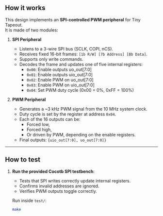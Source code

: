 ## How it works

This design implements an **SPI-controlled PWM peripheral** for Tiny Tapeout.  
It is made of two modules:

1. **SPI Peripheral**  
   - Listens to a 3-wire SPI bus (SCLK, COPI, nCS).  
   - Receives fixed 16-bit frames: `[1b R/W] [7b Address] [8b Data]`.  
   - Supports only write commands.  
   - Decodes the frame and updates one of five internal registers:  
     - `0x00`: Enable outputs uo_out[7:0]  
     - `0x01`: Enable outputs uio_out[7:0]  
     - `0x02`: Enable PWM on uo_out[7:0]  
     - `0x03`: Enable PWM on uio_out[7:0]  
     - `0x04`: Set PWM duty cycle (0x00 = 0%, 0xFF = 100%)  

2. **PWM Peripheral**  
   - Generates a ~3 kHz PWM signal from the 10 MHz system clock.  
   - Duty cycle is set by the register at address `0x04`.  
   - Each of the 16 outputs can be:  
     - Forced low,  
     - Forced high,  
     - Or driven by PWM, depending on the enable registers.  
   - Final outputs: `{uio_out[7:0], uo_out[7:0]}`  

---

## How to test

1. **Run the provided Cocotb SPI testbench**:
   - Tests that SPI writes correctly update internal registers.
   - Confirms invalid addresses are ignored.
   - Verifies PWM outputs toggle correctly.

   Run inside `test/`:
   ```bash
   make
